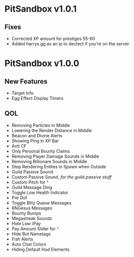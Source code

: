 # PitSandbox v1.0.1

## Fixes
- Corrected XP amount for prestiges 55-60
- Added harrys.gg as an ip to dectect if you're on the server


# PitSandbox v1.0.0

## New Features
- Target Info
- Egg Effect Display Timers

## QOL
- Removing Particles In Middle
- Lowering the Render Distance in Middle
- Beacon and Divine Alerts
- Showing Ping in XP Bar
- Anti CF
- Only Personal Bounty Claims
- Removing Player Damage Sounds in Middle
- Removing Billionare Sounds in Middle
- Stop Rendering Entites in Spawn when Outside
- Guild Passive Sound
- Custom Passive Sound, *for the guild passive stuff*
- Custom Pitch for ^
- Guild Message Ding
- Toggle Low Health Indicator
- Pre Oof
- Toggle Blitz Queue Messages
- RNGesus Messages
- Bounty Bumps
- Megastreak Sounds
- Hide Low /Pay
- Pay Amount Slider for ^
- Hide Bot Nametags
- Fish Alerts
- Auto Chat Colors
- Hiding Default Hud Elements
